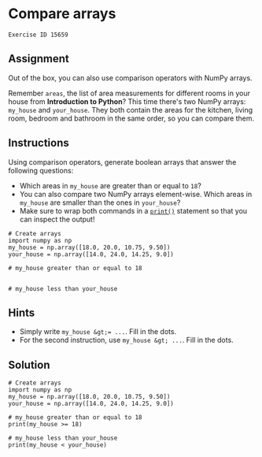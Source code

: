 
#  Compare arrays

```
Exercise ID 15659
```

##  Assignment 

Out of the box, you can also use comparison operators with NumPy arrays.

Remember `areas`, the list of area measurements for different rooms in your house from **Introduction to Python**? This time there's two NumPy arrays: `my_house` and `your_house`. They both contain the areas for the kitchen, living room, bedroom and bathroom in the same order, so you can compare them.

##  Instructions 

Using comparison operators, generate boolean arrays that answer the following questions:

- Which areas in `my_house` are greater than or equal to `18`?
- You can also compare two NumPy arrays element-wise. Which areas in `my_house` are smaller than the ones in `your_house`?
- Make sure to wrap both commands in a [`print()`](https://docs.python.org/3/library/functions.html#print) statement so that you can inspect the output!



```
# Create arrays
import numpy as np
my_house = np.array([18.0, 20.0, 10.75, 9.50])
your_house = np.array([14.0, 24.0, 14.25, 9.0])

# my_house greater than or equal to 18


# my_house less than your_house

```

##  Hints 

- Simply write `my_house &gt;= ...`. Fill in the dots.
- For the second instruction, use `my_house &gt; ...`. Fill in the dots.



##  Solution 

```
# Create arrays
import numpy as np
my_house = np.array([18.0, 20.0, 10.75, 9.50])
your_house = np.array([14.0, 24.0, 14.25, 9.0])

# my_house greater than or equal to 18
print(my_house >= 18)

# my_house less than your_house
print(my_house < your_house)
```


